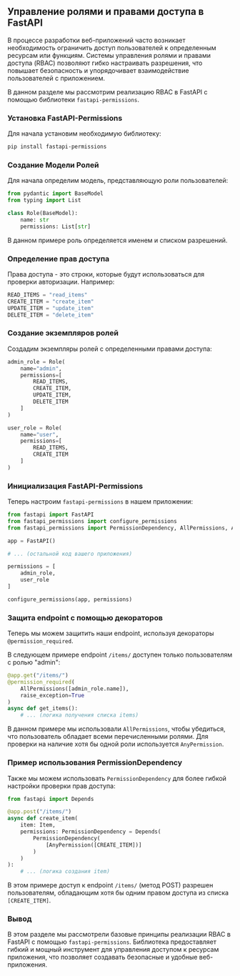 ## Управление ролями и правами доступа в FastAPI

В процессе разработки веб-приложений часто возникает необходимость ограничить доступ пользователей к определенным ресурсам или функциям. Системы управления ролями и правами доступа (RBAC) позволяют гибко настраивать разрешения, что повышает безопасность и упорядочивает взаимодействие пользователей с приложением.

В данном разделе мы рассмотрим реализацию RBAC в FastAPI с помощью библиотеки `fastapi-permissions`.

### Установка FastAPI-Permissions

Для начала установим необходимую библиотеку:

```bash
pip install fastapi-permissions
```

### Создание Модели Ролей

Для начала определим модель, представляющую роли пользователей:

```python
from pydantic import BaseModel
from typing import List

class Role(BaseModel):
    name: str
    permissions: List[str]
```

В данном примере роль определяется именем и списком разрешений. 

### Определение прав доступа

Права доступа - это строки, которые будут использоваться для проверки авторизации. Например:

```python
READ_ITEMS = "read_items"
CREATE_ITEM = "create_item"
UPDATE_ITEM = "update_item"
DELETE_ITEM = "delete_item"
```

### Создание экземпляров ролей

Создадим экземпляры ролей с определенными правами доступа:

```python
admin_role = Role(
    name="admin", 
    permissions=[
        READ_ITEMS, 
        CREATE_ITEM, 
        UPDATE_ITEM, 
        DELETE_ITEM
    ]
)

user_role = Role(
    name="user", 
    permissions=[
        READ_ITEMS, 
        CREATE_ITEM
    ]
)
```

### Инициализация FastAPI-Permissions

Теперь настроим `fastapi-permissions` в нашем приложении:

```python
from fastapi import FastAPI
from fastapi_permissions import configure_permissions
from fastapi_permissions import PermissionDependency, AllPermissions, AnyPermission

app = FastAPI()

# ... (остальной код вашего приложения)

permissions = [
    admin_role, 
    user_role
]

configure_permissions(app, permissions)
```

### Защита endpoint с помощью декораторов

Теперь мы можем защитить наши endpoint, используя декораторы `@permission_required`. 

В следующем примере endpoint `/items/` доступен только пользователям с ролью "admin":

```python
@app.get("/items/")
@permission_required(
    AllPermissions([admin_role.name]), 
    raise_exception=True
)
async def get_items():
    # ... (логика получения списка items)
```

В данном примере мы использовали `AllPermissions`, чтобы убедиться, что пользователь обладает всеми перечисленными ролями. Для проверки на наличие хотя бы одной роли используется `AnyPermission`.

### Пример использования PermissionDependency

Также мы можем использовать `PermissionDependency` для более гибкой настройки проверки прав доступа:

```python
from fastapi import Depends

@app.post("/items/")
async def create_item(
    item: Item, 
    permissions: PermissionDependency = Depends(
        PermissionDependency(
            [AnyPermission([CREATE_ITEM])]
        )
    )
):
    # ... (логика создания item)
```

В этом примере доступ к endpoint `/items/` (метод POST) разрешен пользователям, обладающим хотя бы одним правом доступа из списка `[CREATE_ITEM]`.

### Вывод

В этом разделе мы рассмотрели базовые принципы реализации RBAC в FastAPI с помощью `fastapi-permissions`. Библиотека предоставляет гибкий и мощный инструмент для управления доступом к ресурсам приложения, что позволяет создавать безопасные и удобные веб-приложения.
